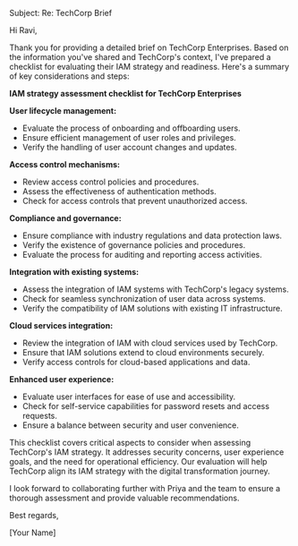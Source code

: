 Subject: Re: TechCorp Brief

Hi Ravi,

Thank you for providing a detailed brief on TechCorp Enterprises. Based on the information you've shared and TechCorp's context, I've prepared a checklist for evaluating their IAM strategy and readiness. Here's a summary of key considerations and steps:

**IAM strategy assessment checklist for TechCorp Enterprises**

**User lifecycle management:**
- Evaluate the process of onboarding and offboarding users.
- Ensure efficient management of user roles and privileges.
- Verify the handling of user account changes and updates.

**Access control mechanisms:**
- Review access control policies and procedures.
- Assess the effectiveness of authentication methods.
- Check for access controls that prevent unauthorized access.

**Compliance and governance:**
- Ensure compliance with industry regulations and data protection laws.
- Verify the existence of governance policies and procedures.
- Evaluate the process for auditing and reporting access activities.

**Integration with existing systems:**
- Assess the integration of IAM systems with TechCorp's legacy systems.
- Check for seamless synchronization of user data across systems.
- Verify the compatibility of IAM solutions with existing IT infrastructure.

**Cloud services integration:**
- Review the integration of IAM with cloud services used by TechCorp.
- Ensure that IAM solutions extend to cloud environments securely.
- Verify access controls for cloud-based applications and data.

**Enhanced user experience:**
- Evaluate user interfaces for ease of use and accessibility.
- Check for self-service capabilities for password resets and access requests.
- Ensure a balance between security and user convenience.

This checklist covers critical aspects to consider when assessing TechCorp's IAM strategy. It addresses security concerns, user experience goals, and the need for operational efficiency. Our evaluation will help TechCorp align its IAM strategy with the digital transformation journey.

I look forward to collaborating further with Priya and the team to ensure a thorough assessment and provide valuable recommendations.

Best regards, 

[Your Name]
